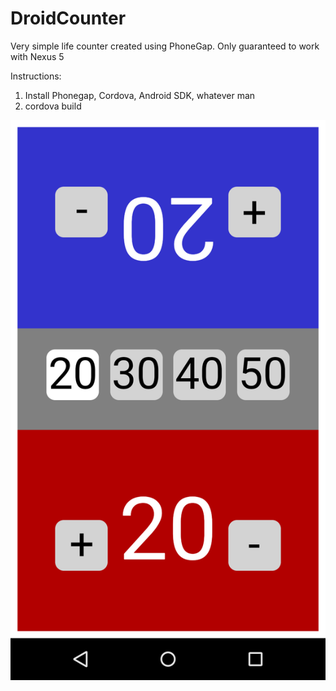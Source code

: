 # DroidCounter
Very simple life counter created using PhoneGap. Only guaranteed to work with Nexus 5

Instructions:

1. Install Phonegap, Cordova, Android SDK, whatever man
2. cordova build

![Screenshot](/screenshot.png "Screenshot")
